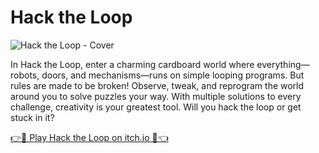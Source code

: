 # Hack the Loop

![Hack the Loop - Cover](https://img.itch.zone/aW1nLzE5OTcwMDU5LnBuZw==/315x250%23c/ZyOFxE.png)

In Hack the Loop, enter a charming cardboard world where everything—robots, doors, and mechanisms—runs on simple looping programs. But rules are made to be broken! Observe, tweak, and reprogram the world around you to solve puzzles your way. With multiple solutions to every challenge, creativity is your greatest tool. Will you hack the loop or get stuck in it?

[👉🤖 Play Hack the Loop on itch.io 🔄👈](https://proyd.itch.io/hack-the-loop)
